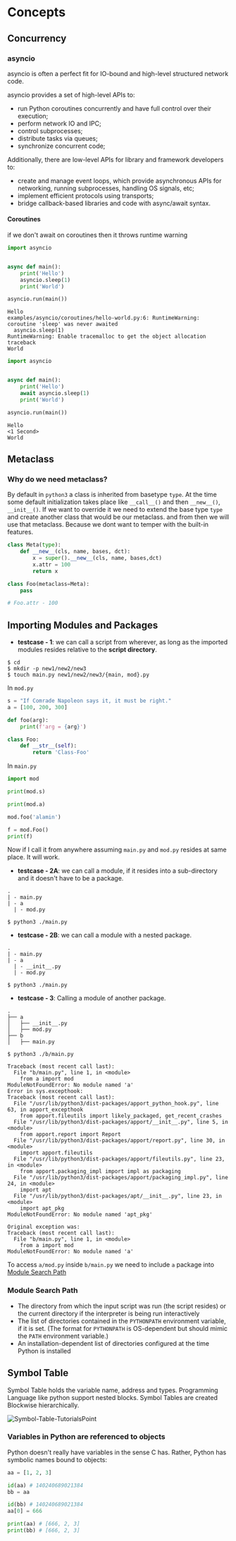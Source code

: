 # Concepts

## Concurrency

### asyncio

asyncio is often a perfect fit for IO-bound and high-level structured network code.

asyncio provides a set of high-level APIs to:

- run Python coroutines concurrently and have full control over their execution;
- perform network IO and IPC;
- control subprocesses;
- distribute tasks via queues;
- synchronize concurrent code;

Additionally, there are low-level APIs for library and framework developers to:

- create and manage event loops, which provide asynchronous APIs for networking, running subprocesses, handling OS signals, etc;
- implement efficient protocols using transports;
- bridge callback-based libraries and code with async/await syntax.

#### Coroutines

if we don't await on coroutines then it throws runtime warning

```python
import asyncio


async def main():
    print('Hello')
    asyncio.sleep(1)
    print('World')

asyncio.run(main())
```

```shell
Hello
examples/asyncio/coroutines/hello-world.py:6: RuntimeWarning: coroutine 'sleep' was never awaited
  asyncio.sleep(1)
RuntimeWarning: Enable tracemalloc to get the object allocation traceback
World
```

```python
import asyncio


async def main():
    print('Hello')
    await asyncio.sleep(1)
    print('World')

asyncio.run(main())
```

```shell
Hello
<1 Second>
World
```

## Metaclass

### Why do we need metaclass?

By default in `python3` a class is inherited from basetype `type`. At the time some default initialization takes place like `__call__()` and then `__new__()`, `__init__()`. If we want to override it we need to extend the base type `type` and create another class that would be our metaclass. and from then we will use that metaclass. Because we dont want to temper with the built-in features.

```python
class Meta(type):
    def __new__(cls, name, bases, dct):
        x = super().__new__(cls, name, bases,dct)
        x.attr = 100
        return x

class Foo(metaclass=Meta):
    pass

# Foo.attr - 100
```

## Importing Modules and Packages

- **testcase - 1**: we can call a script from wherever, as long as the imported modules resides relative to the **script directory**.

```shell
$ cd
$ mkdir -p new1/new2/new3
$ touch main.py new1/new2/new3/{main, mod}.py
```

In `mod.py`

```python
s = "If Comrade Napoleon says it, it must be right."
a = [100, 200, 300]

def foo(arg):
    print(f'arg = {arg}')

class Foo:
    def __str__(self):
        return 'Class-Foo'
```

In `main.py`

```python
import mod

print(mod.s)

print(mod.a)

mod.foo('alamin')

f = mod.Foo()
print(f)
```

Now if I call it from anywhere assuming `main.py` and `mod.py` resides at same place. It will work.

- **testcase - 2A**: we can call a module, if it resides into a sub-directory and it doesn't have to be a package.

```
.
| - main.py
| - a
  | - mod.py
```

```shell
$ python3 ./main.py
```

- **testcase - 2B**: we can call a module with a nested package.

```
.
| - main.py
| - a
  | - __init__.py
  | - mod.py
```

```shell
$ python3 ./main.py
```

- **testcase - 3**: Calling a module of another package.

```
.
├── a
│   ├── __init__.py
│   ├── mod.py
├── b
│   ├── main.py

```

```shell
$ python3 ./b/main.py

Traceback (most recent call last):
  File "b/main.py", line 1, in <module>
    from a import mod
ModuleNotFoundError: No module named 'a'
Error in sys.excepthook:
Traceback (most recent call last):
  File "/usr/lib/python3/dist-packages/apport_python_hook.py", line 63, in apport_excepthook
    from apport.fileutils import likely_packaged, get_recent_crashes
  File "/usr/lib/python3/dist-packages/apport/__init__.py", line 5, in <module>
    from apport.report import Report
  File "/usr/lib/python3/dist-packages/apport/report.py", line 30, in <module>
    import apport.fileutils
  File "/usr/lib/python3/dist-packages/apport/fileutils.py", line 23, in <module>
    from apport.packaging_impl import impl as packaging
  File "/usr/lib/python3/dist-packages/apport/packaging_impl.py", line 24, in <module>
    import apt
  File "/usr/lib/python3/dist-packages/apt/__init__.py", line 23, in <module>
    import apt_pkg
ModuleNotFoundError: No module named 'apt_pkg'

Original exception was:
Traceback (most recent call last):
  File "b/main.py", line 1, in <module>
    from a import mod
ModuleNotFoundError: No module named 'a'

```

To access `a/mod.py` inside `b/main.py` we need to include `a` package into [Module Search Path](#module-search-path)

### Module Search Path

- The directory from which the input script was run (the script resides) or the current directory if the interpreter is being run interactively
- The list of directories contained in the `PYTHONPATH` environment variable, if it is set. (The format for `PYTHONPATH` is OS-dependent but should mimic the `PATH` environment variable.)
- An installation-dependent list of directories configured at the time Python is installed

## Symbol Table

Symbol Table holds the variable name, address and types. Programming Language like python support nested blocks. Symbol Tables are created Blockwise hierarchically.

![Symbol-Table-TutorialsPoint](https://www.tutorialspoint.com/compiler_design/images/symbol_table.jpg)

### Variables in Python are referenced to objects

Python doesn't really have variables in the sense C has. Rather, Python has symbolic names bound to objects:

```python
aa = [1, 2, 3]

id(aa) # 140240689021384
bb = aa

id(bb) # 140240689021384
aa[0] = 666

print(aa) # [666, 2, 3]
print(bb) # [666, 2, 3]
```
